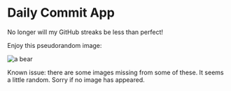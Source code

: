 Daily Commit App
================
No longer will my GitHub streaks be less than perfect!

Enjoy this pseudorandom image:

![a bear](http://placebear.com/600/500 "a bear")

Known issue: there are some images missing from some of these. It seems a little random. Sorry if no image has appeared.